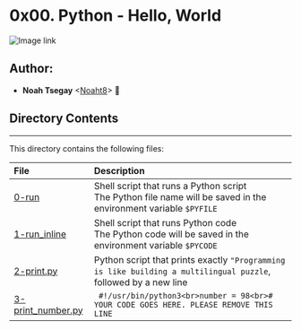 # 0x00. Python - Hello, World

![Image link](https://s3.amazonaws.com/intranet-projects-files/holbertonschool-higher-level_programming+/231/48a9fdbd67c84a328a9df9ec8d93b9ac2458ac37721d7d53e51a27fb2bdc5263.jpg)

## Author:
* **Noah Tsegay** <[Noaht8](https://github.com/Noaht8)>  &#128511;

## Directory Contents
___

This directory contains the following files:

|File| Description|
|:-------|:-------|
|[0-run](0-run)| Shell script that runs a Python script<br>The Python file name will be saved in the environment variable ```$PYFILE```|
|[1-run_inline](1-run_inline)| Shell script that runs Python code<br>The Python code will be saved in the environment variable ```$PYCODE```|
|[2-print.py](2-print.py)| Python script that prints exactly ```"Programming is like building a multilingual puzzle```, followed by a new line|
|[3-print_number.py](3-print_number.py)|``` #!/usr/bin/python3<br>number = 98<br># YOUR CODE GOES HERE. PLEASE REMOVE THIS LINE```|
